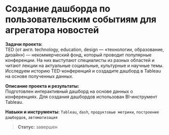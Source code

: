 # Создание дашборда по пользовательским событиям для агрегатора новостей

**Задачи проекта:**<br>
TED (от англ. technology, education, design — «технологии, образование, дизайн») — некоммерческий фонд, 
который проводит популярные конференции. На них выступают специалисты из разных областей и читают лекции 
на актуальные социальные, культурные и научные темы. Исследуем историю TED-конференций и создадите дашборд 
в Tableau на основе полученных данных.

**Описание проекта и результаты:**<br>
Подготовлен интерактивный дашборд на основе данных о конференциях. Для создания дашбордов использован BI-инструмент Tableau.

**Навыки и инструменты:**
`Tableau`, `dash`, `продуктовые метрики`, `построение дашбордов`, `автоматизация`

>  **Статус:** завершен 
